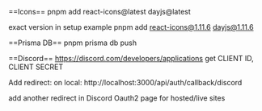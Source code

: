 ==Icons==
pnpm add react-icons@latest dayjs@latest

exact version in setup example
pnpm add react-icons@1.11.6 dayjs@1.11.6

==Prisma DB==
pnpm prisma db push

==Discord==
https://discord.com/developers/applications
get CLIENT ID, CLIENT SECRET

Add redirect:
on local:
http://localhost:3000/api/auth/callback/discord

add another redirect in Discord Oauth2 page for hosted/live sites
